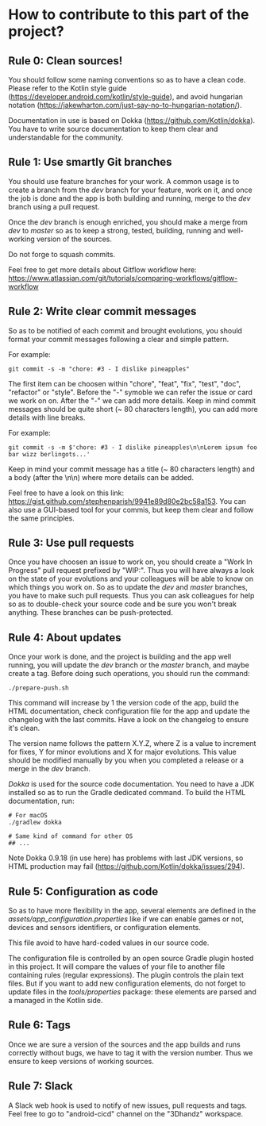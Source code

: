 # How to contribute to this part of the project?


## Rule 0: Clean sources!

You should follow some naming conventions so as to have a clean code.
Please refer to the Kotlin style guide (https://developer.android.com/kotlin/style-guide), and avoid hungarian notation (https://jakewharton.com/just-say-no-to-hungarian-notation/).

Documentation in use is based on Dokka (https://github.com/Kotlin/dokka).
You have to write source documentation to keep them clear and understandable for the community.



## Rule 1: Use smartly Git branches

You should use feature branches for your work.
A common usage is to create a branch from the _dev_ branch for your feature, work on it, and once the job is done and the app is both building and running, merge to the _dev_ branch using a pull request.

Once the _dev_ branch is enough enriched, you should make a merge from _dev_ to _master_ so as to keep a strong, tested, building, running and well-working version of the sources.

Do not forge to squash commits.

Feel free to get more details about Gitflow workflow here: https://www.atlassian.com/git/tutorials/comparing-workflows/gitflow-workflow



## Rule 2: Write clear commit messages

So as to be notified of each commit and brought evolutions, you should format your commit messages following a clear and simple pattern.

For example:
```shell
git commit -s -m "chore: #3 - I dislike pineapples"
```

The first item can be choosen within "chore", "feat", "fix", "test", "doc", "refactor" or "style".
Before the "-" symoble we can refer the issue or card we work on on.
After the "-" we can add more details.
Keep in mind commit messages should be quite short (~ 80 characters length), you can add more details with line breaks.

For example:
```shell
git commit -s -m $'chore: #3 - I dislike pineapples\n\nLorem ipsum foo bar wizz berlingots...'
```

Keep in mind your commit message has a title (~ 80 characters length) and a body (after the \n\n) where more details can be added.

Feel free to have a look on this link: https://gist.github.com/stephenparish/9941e89d80e2bc58a153. You can also use a GUI-based tool for your commis, but keep them clear and follow the same principles.



## Rule 3: Use pull requests

Once you have choosen an issue to work on, you should create a "Work In Progress" pull request prefixed by "WIP:". Thus you will have always a look on the state of your evolutions and your colleagues will be able to know on which things you work on. So as to update the _dev_ and _master_ branches, you have to make such pull requests. Thus you can ask colleagues for help so as to double-check your source code and be sure you won't break anything. These branches can be push-protected.



## Rule 4: About updates

Once your work is done, and the project is building and the app well running, you will update the _dev_ branch or the _master_ branch, and maybe create a tag.
Before doing such operations, you should run the command:

```shell
./prepare-push.sh
```

This command will increase by 1 the version code of the app, build the HTML documentation, check configuration file for the app and update the changelog with the last commits. Have a look on the changelog to ensure it's clean.

The version name follows the pattern X.Y.Z, where Z is a value to increment for fixes, Y for minor evolutions and X for major evolutions. This value should be modified manually by you when you completed a release or a merge in the _dev_ branch.

_Dokka_ is used for the source code documentation. You need to have a JDK installed so as to run the Gradle dedicated command.
To build the HTML documentation, run:

```shell
# For macOS
./gradlew dokka

# Same kind of command for other OS
## ...
```

Note Dokka 0.9.18 (in use here) has problems with last JDK versions, so HTML production may fail (https://github.com/Kotlin/dokka/issues/294).



## Rule 5: Configuration as code

So as to have more flexibility in the app, several elements are defined in the _assets/app_configuration.properties_ like if we can enable games or not, devices and sensors identifiers, or configuration elements.

This file avoid to have hard-coded values in our source code.

The configuration file is controlled by an open source Gradle plugin hosted in this project. It will compare the values of your file to another file containing rules (regular expressions). The plugin controls the plain text files. But if you want to add new configuration elements, do not forget to update files in the _tools/properties_ package: these elements are parsed and a managed in the Kotlin side.



## Rule 6: Tags

Once we are sure a version of the sources and the app builds and runs correctly without bugs, we have to tag it with the version number. Thus we ensure to keep versions of working sources.



## Rule 7: Slack

A Slack web hook is used to notify of new issues, pull requests and tags. Feel free to go to "android-cicd" channel on the "3Dhandz" workspace.

